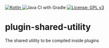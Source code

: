 [ ![Kotlin](https://img.shields.io/badge/Kotlin-1.3.70-green.svg) ](https://kotlinlang.org/)
![Java CI with Gradle](https://github.com/dicthub/plugin-shared-utility/workflows/Java%20CI%20with%20Gradle/badge.svg)
[![License: GPL v3](https://img.shields.io/badge/License-GPL%20v3-blue.svg)](https://www.gnu.org/licenses/gpl-3.0)

# plugin-shared-utility

The shared utility to be compiled inside plugins